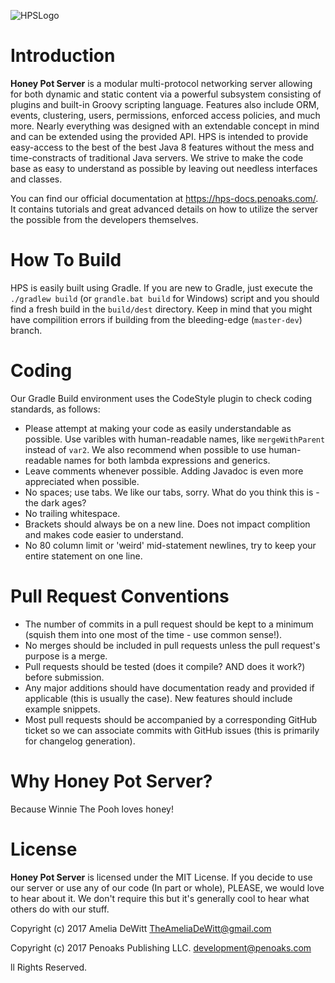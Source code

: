![HPSLogo](http://penoaks.com/assets/external/HoneyPotServerLogo.png "Honey Pot Server Logo")

# Introduction
**Honey Pot Server** is a modular multi-protocol networking server allowing for both dynamic and static content via a powerful subsystem consisting of plugins and built-in Groovy scripting language. Features also include ORM, events, clustering, users, permissions, enforced access policies, and much more. Nearly everything was designed with an extendable concept in mind and can be extended using the provided API. HPS is intended to provide easy-access to the best of the best Java 8 features without the mess and time-constracts of traditional Java servers. We strive to make the code base as easy to understand as possible by leaving out needless interfaces and classes.

You can find our official documentation at https://hps-docs.penoaks.com/. It contains tutorials and great advanced details on how to utilize the server the possible from the developers themselves.

# How To Build
HPS is easily built using Gradle. If you are new to Gradle, just execute the `./gradlew build` (or `grandle.bat build` for Windows) script and you should find a fresh build in the `build/dest` directory. Keep in mind that you might have compilition errors if building from the bleeding-edge (`master-dev`) branch.

# Coding
Our Gradle Build environment uses the CodeStyle plugin to check coding standards, as follows:

* Please attempt at making your code as easily understandable as possible. Use varibles with human-readable names, like `mergeWithParent` instead of `var2`. We also recommend when possible to use human-readable names for both lambda expressions and generics.
* Leave comments whenever possible. Adding Javadoc is even more appreciated when possible.
* No spaces; use tabs. We like our tabs, sorry. What do you think this is - the dark ages?
* No trailing whitespace.
* Brackets should always be on a new line. Does not impact complition and makes code easier to understand.
* No 80 column limit or 'weird' mid-statement newlines, try to keep your entire statement on one line.

# Pull Request Conventions
* The number of commits in a pull request should be kept to a minimum (squish them into one most of the time - use common sense!).
* No merges should be included in pull requests unless the pull request's purpose is a merge.
* Pull requests should be tested (does it compile? AND does it work?) before submission.
* Any major additions should have documentation ready and provided if applicable (this is usually the case). New features should include example snippets.
* Most pull requests should be accompanied by a corresponding GitHub ticket so we can associate commits with GitHub issues (this is primarily for changelog generation).

# Why Honey Pot Server?
Because Winnie The Pooh loves honey!

# License
**Honey Pot Server** is licensed under the MIT License. If you decide to use our server or use any of our code (In part or whole), PLEASE, we would love to hear about it. We don't require this but it's generally cool to hear what others do with our stuff.

Copyright (c) 2017 Amelia DeWitt <TheAmeliaDeWitt@gmail.com>

Copyright (c) 2017 Penoaks Publishing LLC. <development@penoaks.com>

ll Rights Reserved.
